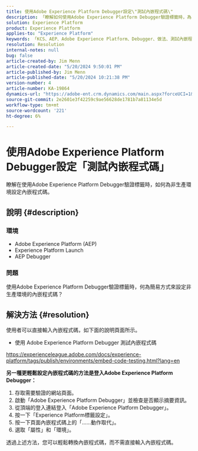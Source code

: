 ```yaml
---
title: 使用Adobe Experience Platform Debugger設定\"測試內嵌程式碼\"
description: 「瞭解如何使用Adobe Experience Platform Debugger驗證標籤時，為非生產環境設定內嵌程式碼。」
solution: Experience Platform
product: Experience Platform
applies-to: "Experience Platform"
keywords: 「KCS、AEP、Adobe Experience Platform、Debugger、做法、測試內嵌程式碼」
resolution: Resolution
internal-notes: null
bug: false
article-created-by: Jim Menn
article-created-date: "5/20/2024 9:50:01 PM"
article-published-by: Jim Menn
article-published-date: "5/20/2024 10:21:38 PM"
version-number: 4
article-number: KA-19864
dynamics-url: "https://adobe-ent.crm.dynamics.com/main.aspx?forceUCI=1&pagetype=entityrecord&etn=knowledgearticle&id=c10827e7-f216-ef11-9f8a-6045bd006268"
source-git-commit: 2e2601e3f42259c9ae56628de1781b7a81134e5d
workflow-type: tm+mt
source-wordcount: '221'
ht-degree: 6%

---
```


# 使用Adobe Experience Platform Debugger設定「測試內嵌程式碼」


瞭解在使用Adobe Experience Platform Debugger驗證標籤時，如何為非生產環境設定內嵌程式碼。

## 說明 {#description}


### <b>環境</b>

- Adobe Experience Platform (AEP)
- Experience Platform Launch
- AEP Debugger


### <b>問題</b>

使用Adobe Experience Platform Debugger驗證標籤時，何為簡易方式來設定非生產環境的內嵌程式碼？


## 解決方法 {#resolution}

使用者可以直接輸入內嵌程式碼，如下面的說明頁面所示。
- 使用 Adobe Experience Platform Debugger 測試內嵌程式碼


https://experienceleague.adobe.com/docs/experience-platform/tags/publish/environments/embed-code-testing.html?lang=en

<b>另一種更輕鬆設定內嵌程式碼的方法是登入Adobe Experience Platform Debugger：</b>

1. 存取需要驗證的網站頁面。
2. 啟動「Adobe Experience Platform Debugger」並檢查是否顯示摘要資訊。
3. 從頂端的登入連結登入「Adobe Experience Platform Debugger」。
4. 按一下「Experience Platform標籤設定」。
5. 按一下頁面內嵌程式碼上的「……動作取代」。
6. 選取「屬性」和「環境」。


透過上述方法，您可以輕鬆轉換內嵌程式碼，而不需直接輸入內嵌程式碼。
